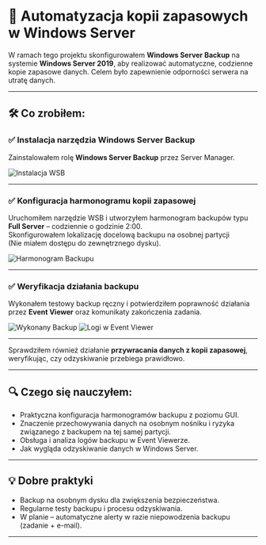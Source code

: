 # 💾 Automatyzacja kopii zapasowych w Windows Server

W ramach tego projektu skonfigurowałem **Windows Server Backup** na systemie **Windows Server 2019**, aby realizować automatyczne, codzienne kopie zapasowe danych. Celem było zapewnienie odporności serwera na utratę danych.

---

## 🛠️ Co zrobiłem:
### ✅ Instalacja narzędzia Windows Server Backup

Zainstalowałem rolę **Windows Server Backup** przez Server Manager.

![Instalacja WSB](https://github.com/user-attachments/assets/77f4bd57-d8d5-4ba6-b9a4-7a861b7b6429)

---

### ✅ Konfiguracja harmonogramu kopii zapasowej

Uruchomiłem narzędzie WSB i utworzyłem harmonogram backupów typu **Full Server** – codziennie o godzinie 2:00.  
Skonfigurowałem lokalizację docelową backupu na osobnej partycji  
(Nie miałem dostępu do zewnętrznego dysku).

![Harmonogram Backupu](https://github.com/user-attachments/assets/8292f430-12b2-41bd-bea5-6d379445b884)

---

### ✅ Weryfikacja działania backupu

Wykonałem testowy backup ręczny i potwierdziłem poprawność działania przez **Event Viewer** oraz komunikaty zakończenia zadania.

![Wykonany Backup](https://github.com/user-attachments/assets/dcd9f4b0-66bb-4efb-b19c-871252bbd342)
![Logi w Event Viewer](https://github.com/user-attachments/assets/2cfedb21-a36a-414d-b71f-4a5d791f3e0b)


---

Sprawdziłem również działanie **przywracania danych z kopii zapasowej**, weryfikując, czy odzyskiwanie przebiega prawidłowo.

---

## 🔍 Czego się nauczyłem:

- Praktyczna konfiguracja harmonogramów backupu z poziomu GUI.
- Znaczenie przechowywania danych na osobnym nośniku i ryzyka związanego z backupem na tej samej partycji.
- Obsługa i analiza logów backupu w Event Viewerze.
- Jak wygląda odzyskiwanie danych w Windows Server.

---

## 💡 Dobre praktyki

- Backup na osobnym dysku dla zwiększenia bezpieczeństwa.
- Regularne testy backupu i procesu odzyskiwania.
- W planie – automatyczne alerty w razie niepowodzenia backupu (zadanie + e-mail).

---





